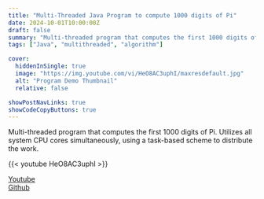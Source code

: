 ```yaml
---
title: "Multi-Threaded Java Program to compute 1000 digits of Pi"
date: 2024-10-01T10:00:00Z
draft: false
summary: "Multi-threaded program that computes the first 1000 digits of Pi. Utilizes all system CPU cores simultaneously, using a task-based scheme to distribute the work."
tags: ["Java", "multithreaded", "algorithm"]

cover:
  hiddenInSingle: true
  image: "https://img.youtube.com/vi/HeO8AC3uphI/maxresdefault.jpg"
  alt: "Program Demo Thumbnail"
  relative: false

showPostNavLinks: true
showCodeCopyButtons: true
---
```


Multi-threaded program that computes the first 1000 digits of Pi. Utilizes all system CPU cores simultaneously, using a task-based scheme to distribute the work.

{{< youtube HeO8AC3uphI >}}

[Youtube](https://www.youtube.com/watch?v=HeO8AC3uphI)  
[Github](https://github.com/jonnyjackson26/1000digitsofPI-parallelism)
